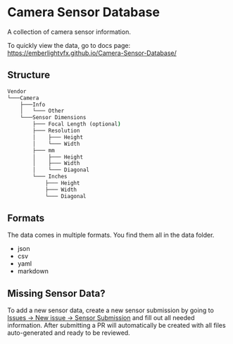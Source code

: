 # Camera Sensor Database

A collection of camera sensor information.

To quickly view the data, go to docs page:
<https://emberlightvfx.github.io/Camera-Sensor-Database/>

## Structure

```cmd
Vendor
└───Camera
    ├───Info
    │   └─── Other
    └───Sensor Dimensions
        ├─── Focal Length (optional)
        ├─── Resolution
        │    ├─── Height
        │    └─── Width
        ├─── mm
        │    ├─── Height
        │    ├─── Width
        │    └─── Diagonal
        └─── Inches
            ├─── Height
            ├─── Width
            └─── Diagonal
```

## Formats

The data comes in multiple formats.
You find them all in the data folder.

- json
- csv
- yaml
- markdown

## Missing Sensor Data?

To add a new sensor data, create a new sensor submission by going to [Issues -> New issue -> Sensor Submission](https://github.com/EmberLightVFX/Camera-Sensor-Database/issues/new/choose) and fill out all needed information.
After submitting a PR will automatically be created with all files auto-generated and ready to be reviewed.
